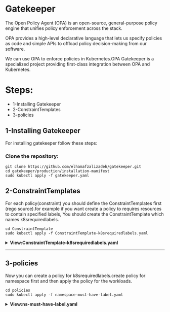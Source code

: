 # Gatekeeper

The Open Policy Agent (OPA) is an open-source, general-purpose policy engine that unifies policy enforcement across the stack.

OPA provides a high-level declarative language that lets us specify policies as code and simple APIs to offload policy decision-making from our software.

We can use OPA to enforce policies in Kubernetes.OPA Gatekeeper is a specialized project providing first-class integration between OPA and Kubernetes.


# Steps:

* 1-Installing Gatekeeper
* 2-ConstraintTemplates
* 3-policies


## 1-Installing Gatekeeper

For installing gatekeeper follow these steps:

### Clone the repository:

```
git clone https://github.com/elhamafzalizadeh/gatekeeper.git
cd gatekeeper/production/installation-manifest
sudo kubectl apply -f gatekeeper.yaml

```

## 2-ConstraintTemplates

For each policy(constraint) you should define the ConstraintTemplates first (rego source).for example if you want create a policy to requires resources to contain specified labels,
You should create the ConstraintTemplate which names k8srequiredlabels.

```
cd ConstraintTemplate
sudo kubectl apply -f ConstraintTemplate-k8srequiredlabels.yaml

```

<details>
<summary><b>View:ConstraintTemplate-k8srequiredlabels.yaml</b></summary>
<br>

```yaml
apiVersion: templates.gatekeeper.sh/v1
kind: ConstraintTemplate
metadata:
  name: k8srequiredlabels
  annotations:
    metadata.gatekeeper.sh/title: "Required Labels"
    metadata.gatekeeper.sh/version: 1.0.0
    description: >-
      Requires resources to contain specified labels, with values matching
      provided regular expressions.
spec:
  crd:
    spec:
      names:
        kind: K8sRequiredLabels
      validation:
        openAPIV3Schema:
          type: object
          properties:
            message:
              type: string
            labels:
              type: array
              description: >-
                A list of labels and values the object must specify.
              items:
                type: object
                properties:
                  key:
                    type: string
                    description: >-
                      The required label.
                  allowedRegex:
                    type: string
                    description: >-
                      If specified, a regular expression the annotation's value
                      must match. The value must contain at least one match for
                      the regular expression.
  targets:
    - target: admission.k8s.gatekeeper.sh
      rego: |
        package k8srequiredlabels

        get_message(parameters, _default) = msg {
          not parameters.message
          msg := _default
        }

        get_message(parameters, _default) = msg {
          msg := parameters.message
        }

        violation[{"msg": msg, "details": {"missing_labels": missing}}] {
          provided := {label | input.review.object.metadata.labels[label]}
          required := {label | label := input.parameters.labels[_].key}
          missing := required - provided
          count(missing) > 0
          def_msg := sprintf("you must provide labels: %v", [missing])
          msg := get_message(input.parameters, def_msg)
        }

        violation[{"msg": msg}] {
          value := input.review.object.metadata.labels[key]
          expected := input.parameters.labels[_]
          expected.key == key
          # do not match if allowedRegex is not defined, or is an empty string
          expected.allowedRegex != ""
          not re_match(expected.allowedRegex, value)
          def_msg := sprintf("Label <%v: %v> does not satisfy allowed regex: %v", [key, value, expected.allowedRegex])
          msg := get_message(input.parameters, def_msg)
        }
```


<br>
</details>

---

## 3-policies

Now you can create a policy for k8srequiredlabels.create policy for namespace first and then apply the policy for the workloads.

```
cd policies
sudo kubectl apply -f namespace-must-have-label.yaml

```

<details>
<summary><b>View:ns-must-have-label.yaml</b></summary>
<br>

```yaml
apiVersion: constraints.gatekeeper.sh/v1beta1
kind: K8sRequiredLabels
metadata:
  name: ns-must-have-label
spec:
  match:
    kinds:
      - apiGroups: [""]
        kinds: ["Namespace"]
    excludedNamespaces:
    - kube-system
    - gatekeeper-system
  parameters:
    labels:
    - app.kubernetes.io/environment
    - app.kubernetes.io/appname

sudo kubectl apply -f workload-must-have-label.yaml

```

```

sudo kubectl apply -f namespace-must-have-label.yaml

```
<details>
<summary><b>View:ns-must-have-label.yaml</b></summary>
<br>

```yaml
apiVersion: constraints.gatekeeper.sh/v1beta1
kind: K8sRequiredLabels
metadata:
  name: workload-must-have-label
spec:
  match:
    kinds:
      - apiGroups: ["*"]
        kinds:
        - Ingress
        - CronJob
        - Service
        - Secret
        - Job
        - Pod
        - Deployment
        - ReplicaSet
        - StatefulSet
        - DaemonSet
    excludedNamespaces:
    - kube-system
    - gatekeeper-system
  parameters:
    labels:
    - app.kubernetes.io/environment
    - app.kubernetes.io/apptype
    - app.kubernetes.io/appname
    - app.kubernetes.io/version

```
Now check the running pod of gatekeeper-system namespace:
